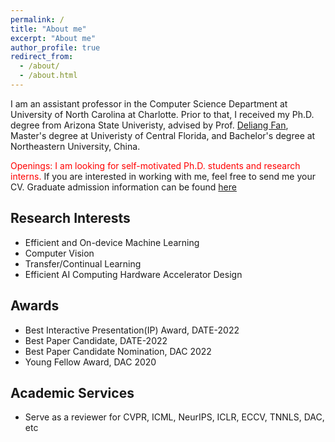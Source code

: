 ```yaml
---
permalink: /
title: "About me"
excerpt: "About me"
author_profile: true
redirect_from: 
  - /about/
  - /about.html
---
```


I am an assistant professor in the Computer Science Department at University of North Carolina at Charlotte. Prior to that, I received my Ph.D. degree from Arizona State Univeristy, advised by Prof. [Deliang Fan](https://www.ece.jhu.edu/dfan/), Master's degree at Univeristy of Central Florida, and Bachelor's degree at Northeastern University, China. 

<span style="color: red;">Openings: I am looking for self-motivated Ph.D. students and research interns. </span> If you are interested in working with me, feel free to send me your CV. Graduate admission information can be found [here](https://cci.charlotte.edu/departments/department-of-computer-science/academics/ph-d-in-computing-and-information-systems-cs-track/admissions-2/)

## Research Interests 

  * Efficient and On-device Machine Learning
  * Computer Vision
  * Transfer/Continual Learning
  * Efficient AI Computing Hardware Accelerator Design

## Awards
  * Best Interactive Presentation(IP) Award, DATE-2022
  * Best Paper Candidate, DATE-2022
  * Best Paper Candidate Nomination, DAC 2022
  * Young Fellow Award, DAC 2020

## Academic Services
  * Serve as a reviewer for CVPR, ICML, NeurIPS, ICLR, ECCV, TNNLS, DAC, etc
